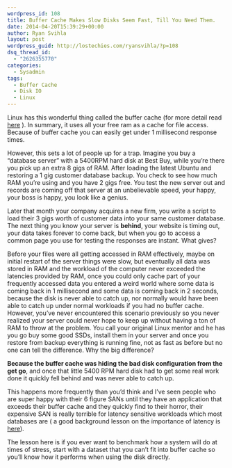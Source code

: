 ```yaml
---
wordpress_id: 108
title: Buffer Cache Makes Slow Disks Seem Fast, Till You Need Them.
date: 2014-04-20T15:39:29+00:00
author: Ryan Svihla
layout: post
wordpress_guid: http://lostechies.com/ryansvihla/?p=108
dsq_thread_id:
  - "2626355770"
categories:
  - Sysadmin
tags:
  - Buffer Cache
  - Disk IO
  - Linux
---
```

Linux has this wonderful thing called the buffer cache (for more detail read [here](http://www.tldp.org/LDP/sag/html/buffer-cache.html) ). In summary, it uses all your free ram as a cache for file access. Because of buffer cache you can easily get under 1 millisecond response times.

However, this sets a lot of people up for a trap. Imagine you buy a “database server” with a 5400RPM hard disk at Best Buy, while you’re there you pick up an extra 8 gigs of RAM. After loading the latest Ubuntu and restoring a 1 gig customer database backup. You check to see how much RAM you’re using and you have 2 gigs free. You test the new server out and records are coming off that server at an unbelievable speed, your happy, your boss is happy, you look like a genius.

Later that month your company acquires a new firm, you write a script to load their 3 gigs worth of customer data into your same customer database. The next thing you know your server is **behind**, your website is timing out, your data takes forever to come back, but when you go to access a common page you use for testing the responses are instant. What gives?

Before your files were all getting accessed in RAM effectively, maybe on initial restart of the server things were slow, but eventually all data was stored in RAM and the workload of the computer never exceeded the latencies provided by RAM, once you could only cache part of your frequently accessed data you entered a weird world where some data is coming back in 1 millisecond and some data is coming back in 2 seconds, because the disk is never able to catch up, nor normally would have been able to catch up under normal workloads if you had no buffer cache. However, you’ve never encountered this scenario previously so you never realized your server could never hope to keep up without having a ton of RAM to throw at the problem. You call your original Linux mentor and he has you go buy some good SSDs, install them in your server and once you restore from backup everything is running fine, not as fast as before but no one can tell the difference. Why the big difference?

**Because the buffer cache was hiding the bad disk configuration from the get go**, and once that little 5400 RPM hard disk had to get some real work done it quickly fell behind and was never able to catch up.

This happens more frequently than you’d think and I’ve seen people who are super happy with their 6 figure SANs until they have an application that exceeds their buffer cache and they quickly find to their horror, their expensive SAN is really terrible for latency sensitive workloads which most databases are ( a good background lesson on the importance of latency is [here](http://recoverymonkey.org/2012/07/26/an-explanation-of-iops-and-latency/)).

The lesson here is if you ever want to benchmark how a system will do at times of stress, start with a dataset that you can’t fit into buffer cache so you’ll know how it performs when using the disk directly.